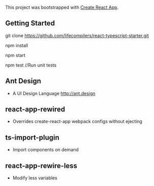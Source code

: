This project was bootstrapped with [Create React App](https://github.com/facebookincubator/create-react-app).

## Getting Started

git clone https://github.com/lifecompilers/react-typescript-starter.git

npm install

npm start

npm test //Run unit tests

## Ant Design
  - A UI Design Language http://ant.design
## react-app-rewired
  - Overrides create-react-app webpack configs without ejecting
## ts-import-plugin
  - Import components on demand
## react-app-rewire-less
  - Modify less variables
